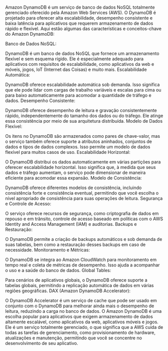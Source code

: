 Amazon DynamoDB é um serviço de banco de dados NoSQL totalmente gerenciado oferecido pela Amazon Web Services (AWS). O DynamoDB é projetado para oferecer alta escalabilidade, desempenho consistente e baixa latência para aplicativos que requerem armazenamento de dados rápido e flexível. Aqui estão algumas das características e conceitos-chave do Amazon DynamoDB:

Banco de Dados NoSQL:

DynamoDB é um banco de dados NoSQL que fornece um armazenamento flexível e sem esquema rígido. Ele é especialmente adequado para aplicativos com requisitos de escalabilidade, como aplicativos da web e móveis, jogos, IoT (Internet das Coisas) e muito mais.
Escalabilidade Automática:

DynamoDB oferece escalabilidade automática sob demanda. Isso significa que ele pode lidar com cargas de trabalho variáveis e escalas para cima ou para baixo automaticamente para acomodar a quantidade de tráfego e dados.
Desempenho Consistente:

DynamoDB oferece desempenho de leitura e gravação consistentemente rápido, independentemente do tamanho dos dados ou do tráfego. Ele atinge essa consistência por meio de sua arquitetura distribuída.
Modelo de Dados Flexível:

Os itens no DynamoDB são armazenados como pares de chave-valor, mas o serviço também oferece suporte a atributos aninhados, conjuntos de dados e tipos de dados complexos. Isso permite um modelo de dados flexível para muitos casos de uso.
Escalabilidade Horizontal:

O DynamoDB distribui os dados automaticamente em várias partições para oferecer escalabilidade horizontal. Isso significa que, à medida que seus dados e tráfego aumentam, o serviço pode dimensionar de maneira eficiente para acomodar essa expansão.
Modelo de Consistência:

DynamoDB oferece diferentes modelos de consistência, incluindo consistência forte e consistência eventual, permitindo que você escolha o nível apropriado de consistência para suas operações de leitura.
Segurança e Controle de Acesso:

O serviço oferece recursos de segurança, como criptografia de dados em repouso e em trânsito, controle de acesso baseado em políticas com o AWS Identity and Access Management (IAM) e auditorias.
Backups e Restauração:

O DynamoDB permite a criação de backups automáticos e sob demanda de suas tabelas, bem como a restauração desses backups em caso de necessidade.
Monitoramento e Métricas:

O DynamoDB se integra ao Amazon CloudWatch para monitoramento em tempo real e coleta de métricas de desempenho. Isso ajuda a acompanhar o uso e a saúde do banco de dados.
Global Tables:

Para cenários de aplicativos globais, o DynamoDB oferece suporte a tabelas globais, permitindo a replicação automática de dados em várias regiões geográficas.
DAX (Amazon DynamoDB Accelerator):

O DynamoDB Accelerator é um serviço de cache que pode ser usado em conjunto com o DynamoDB para melhorar ainda mais o desempenho de leitura, reduzindo a carga no banco de dados.
O Amazon DynamoDB é uma escolha popular para aplicativos que exigem armazenamento de dados altamente escalável, como aplicativos da web, aplicativos móveis e jogos. Ele é um serviço totalmente gerenciado, o que significa que a AWS cuida de todas as tarefas de gerenciamento, como provisionamento de hardware, atualizações e manutenção, permitindo que você se concentre no desenvolvimento de seu aplicativo.